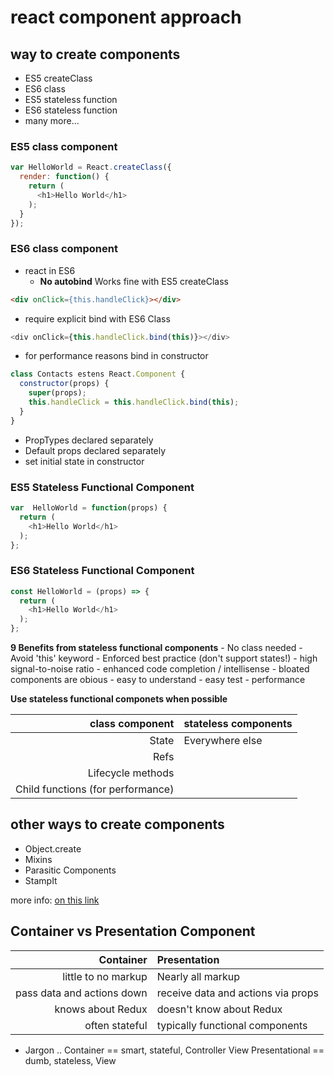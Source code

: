 # react component approach #

## way to create components ##
- ES5 createClass
- ES6 class
- ES5 stateless function
- ES6 stateless function
- many more...

### ES5 class component ###

``` javascript
var HelloWorld = React.createClass({
  render: function() {
    return (
      <h1>Hello World</h1>
    );
  }
});
```

### ES6 class component ###
- react in ES6
  - **No autobind**
    Works fine with ES5 createClass
    
``` html
<div onClick={this.handleClick}></div>
```
   
  - require explicit bind with ES6 Class
    
```Javascript
<div onClick={this.handleClick.bind(this)}></div>
```
 
 - for performance reasons bind in constructor
    
``` javascript
class Contacts estens React.Component {
  constructor(props) {
    super(props);
    this.handleClick = this.handleClick.bind(this);
  }
}
```
  
  - PropTypes declared separately
  - Default props declared separately
  - set initial state in constructor

### ES5 Stateless Functional Component ###

``` javascript
var  HelloWorld = function(props) {
  return (
    <h1>Hello World</h1>
  );
};
```

### ES6 Stateless Functional Component ###

``` javascript
const HelloWorld = (props) => {
  return (
    <h1>Hello World</h1>
  );
};
```

  **9 Benefits from stateless functional components**
      - No class needed
      - Avoid 'this' keyword
      - Enforced best practice (don't support states!) 
      - high signal-to-noise ratio
      - enhanced code completion / intellisense
      - bloated components are obious
      - easy to understand
      - easy test
      - performance
  
  **Use stateless functional componets when possible**
  
|  class component | stateless components  |
|-----:|:-----|
|  State | Everywhere else |
|  Refs | |
|  Lifecycle methods | |
|  Child functions (for performance) | |

## other ways to create components ##
- Object.create
- Mixins
- Parasitic Components
- StampIt

more info: [on this link](bit.ly/react-define-component)

## Container vs Presentation Component ##

|  Container | Presentation  |
|-----:|:-----|
|  little to no markup | Nearly all markup |
|  pass data and actions down | receive data and actions via props |
| knows about Redux | doesn't know about Redux |
| often stateful | typically functional components |

  - Jargon ..
  Container == smart, stateful, Controller View
  Presentational == dumb, stateless, View
